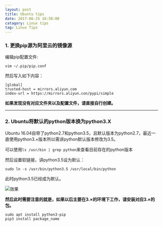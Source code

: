 ```yaml
---
layout: post
title: Ubuntu tips
date: 2017-06-25 16:50:00
catagory: Linux tips
tag: Linux Tips
---
```


### **1. 更换pip源为阿里云的镜像源**

编辑pip配置文件:

`vim ~/.pip/pip.conf`

然后写入如下内容：

```
[global]
trusted-host = mirrors.aliyun.com
index-url = https://mirrors.aliyun.con/pypi/simple
```

**如果发现没有对应文件夹以及配置文件，请直接自行创建。**

---

### **2. Ubuntu将默认的python版本换为python3.X**

Ubuntu 16.04自带了python2.7和python3.5，且默认版本为python2.7，最近一直使用python3.×版本所以需讲python默认版本修改为3.5。

可以使用`ls /usr/bin | grep python`来查看目前存在的python版本

然后设置软链接，讲python3.5设为默认：

`sudo ln -s /usr/bin/python3.5 /usr/local/bin/python`

此时python3.5已经成为默认。

![效果](http://oq782gkz3.bkt.clouddn.com/Selection_008.png)

**然后此时需要注意的就是，如果以后主要在3.×的环境下工作，请安装对应3.×的包。**

```
sudo apt install python3-pip
pip3 install package_name
```
